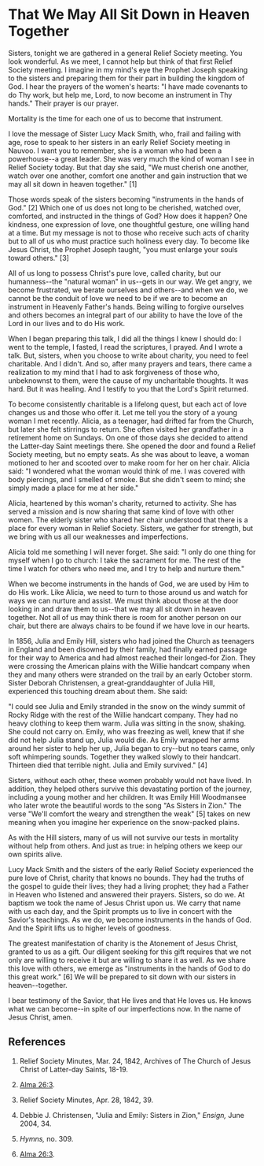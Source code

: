 # That We May All Sit Down in Heaven Together

Sisters, tonight we are gathered in a general Relief Society meeting. You look
wonderful. As we meet, I cannot help but think of that first Relief Society
meeting. I imagine in my mind's eye the Prophet Joseph speaking to the sisters
and preparing them for their part in building the kingdom of God. I hear the
prayers of the women's hearts: "I have made covenants to do Thy work, but help
me, Lord, to now become an instrument in Thy hands." Their prayer is our
prayer.

Mortality is the time for each one of us to become that instrument.

I love the message of Sister Lucy Mack Smith, who, frail and failing with age,
rose to speak to her sisters in an early Relief Society meeting in Nauvoo. I
want you to remember, she is a woman who had been a powerhouse--a great
leader. She was very much the kind of woman I see in Relief Society today. But
that day she said, "We must cherish one another, watch over one another,
comfort one another and gain instruction that we may all sit down in heaven
together." [1]

Those words speak of the sisters becoming "instruments in the hands of God."
[2]  Which one of us does not long to be cherished, watched over, comforted,
and instructed in the things of God? How does it happen? One kindness, one
expression of love, one thoughtful gesture, one willing hand at a time. But my
message is not to those who receive such acts of charity but to all of us who
must practice such holiness every day. To become like Jesus Christ, the
Prophet Joseph taught, "you must enlarge your souls toward others." [3]

All of us long to possess Christ's pure love, called charity, but our
humanness--the "natural woman" in us--gets in our way. We get angry, we become
frustrated, we berate ourselves and others--and when we do, we cannot be the
conduit of love we need to be if we are to become an instrument in Heavenly
Father's hands. Being willing to forgive ourselves and others becomes an
integral part of our ability to have the love of the Lord in our lives and to
do His work.

When I began preparing this talk, I did all the things I knew I should do: I
went to the temple, I fasted, I read the scriptures, I prayed. And I wrote a
talk. But, sisters, when you choose to write about charity, you need to feel
charitable. And I didn't. And so, after many prayers and tears, there came a
realization to my mind that I had to ask forgiveness of those who, unbeknownst
to them, were the cause of my uncharitable thoughts. It was hard. But it was
healing. And I testify to you that the Lord's Spirit returned.

To become consistently charitable is a lifelong quest, but each act of love
changes us and those who offer it. Let me tell you the story of a young woman
I met recently. Alicia, as a teenager, had drifted far from the Church, but
later she felt stirrings to return. She often visited her grandfather in a
retirement home on Sundays. On one of those days she decided to attend the
Latter-day Saint meetings there. She opened the door and found a Relief
Society meeting, but no empty seats. As she was about to leave, a woman
motioned to her and scooted over to make room for her on her chair. Alicia
said: "I wondered what the woman would think of me. I was covered with body
piercings, and I smelled of smoke. But she didn't seem to mind; she simply
made a place for me at her side."

Alicia, heartened by this woman's charity, returned to activity. She has
served a mission and is now sharing that same kind of love with other women.
The elderly sister who shared her chair understood that there is a place for
every woman in Relief Society. Sisters, we gather for strength, but we bring
with us all our weaknesses and imperfections.

Alicia told me something I will never forget. She said: "I only do one thing
for myself when I go to church: I take the sacrament for me. The rest of the
time I watch for others who need me, and I try to help and nurture them."

When we become instruments in the hands of God, we are used by Him to do His
work. Like Alicia, we need to turn to those around us and watch for ways we
can nurture and assist. We must think about those at the door looking in and
draw them to us--that we may all sit down in heaven together. Not all of us
may think there is room for another person on our chair, but there are always
chairs to be found if we have love in our hearts.

In 1856, Julia and Emily Hill, sisters who had joined the Church as teenagers
in England and been disowned by their family, had finally earned passage for
their way to America and had almost reached their longed-for Zion. They were
crossing the American plains with the Willie handcart company when they and
many others were stranded on the trail by an early October storm. Sister
Deborah Christensen, a great-granddaughter of Julia Hill, experienced this
touching dream about them. She said:

"I could see Julia and Emily stranded in the snow on the windy summit of Rocky
Ridge with the rest of the Willie handcart company. They had no heavy clothing
to keep them warm. Julia was sitting in the snow, shaking. She could not carry
on. Emily, who was freezing as well, knew that if she did not help Julia stand
up, Julia would die. As Emily wrapped her arms around her sister to help her
up, Julia began to cry--but no tears came, only soft whimpering sounds.
Together they walked slowly to their handcart. Thirteen died that terrible
night. Julia and Emily survived." [4]

Sisters, without each other, these women probably would not have lived. In
addition, they helped others survive this devastating portion of the journey,
including a young mother and her children. It was Emily Hill Woodmansee who
later wrote the beautiful words to the song "As Sisters in Zion." The verse
"We'll comfort the weary and strengthen the weak" [5]  takes on new meaning
when you imagine her experience on the snow-packed plains.

As with the Hill sisters, many of us will not survive our tests in mortality
without help from others. And just as true: in helping others we keep our own
spirits alive.

Lucy Mack Smith and the sisters of the early Relief Society experienced the
pure love of Christ, charity that knows no bounds. They had the truths of the
gospel to guide their lives; they had a living prophet; they had a Father in
Heaven who listened and answered their prayers. Sisters, so do we. At baptism
we took the name of Jesus Christ upon us. We carry that name with us each day,
and the Spirit prompts us to live in concert with the Savior's teachings. As
we do, we become instruments in the hands of God. And the Spirit lifts us to
higher levels of goodness.

The greatest manifestation of charity is the Atonement of Jesus Christ,
granted to us as a gift. Our diligent seeking for this gift requires that we
not only are willing to receive it but are willing to share it as well. As we
share this love with others, we emerge as "instruments in the hands of God to
do this great work." [6]  We will be prepared to sit down with our sisters in
heaven--together.

I bear testimony of the Savior, that He lives and that He loves us. He knows
what we can become--in spite of our imperfections now. In the name of Jesus
Christ, amen.

## References

  1.  Relief Society Minutes, Mar. 24, 1842, Archives of The Church of Jesus Christ of Latter-day Saints, 18-19.

  2.   [Alma 26:3](https://www.lds.org/scriptures/bofm/alma/26.3?lang=eng#2).

  3.  Relief Society Minutes, Apr. 28, 1842, 39.

  4.  Debbie J. Christensen, "Julia and Emily: Sisters in Zion," _Ensign,_ June 2004, 34.

  5.   _Hymns,_ no. 309.

  6.   [Alma 26:3](https://www.lds.org/scriptures/bofm/alma/26.3?lang=eng#2).

